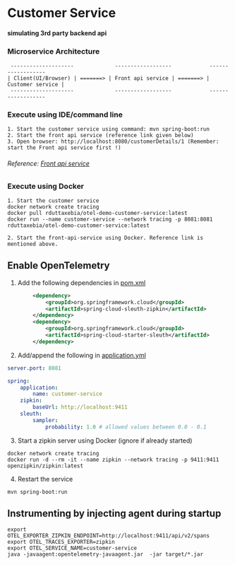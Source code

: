 # Customer Service
#### simulating 3rd party backend api

### Microservice Architecture
```
 --------------------             ------------------            ------------------      
| Client(UI/Browser) | =======> | Front api service | =======> | Customer service |   
 --------------------             ------------------            ------------------
```

### Execute using IDE/command line
```
1. Start the customer service using command: mvn spring-boot:run
2. Start the front api service (reference link given below)
3. Open browser: http://localhost:8080/customerDetails/1 (Remember: start the Front api service first !)
```
###### Reference: [Front api service](https://github.com/rkdutta/otel-demo-api-service)

### Execute using Docker
```
1. Start the customer service
docker network create tracing
docker pull rduttaxebia/otel-demo-customer-service:latest
docker run --name customer-service --network tracing -p 8081:8081 rduttaxebia/otel-demo-customer-service:latest

2. Start the front-api-service using Docker. Reference link is mentioned above.
```

## Enable OpenTelemetry

1. Add the following dependencies in [pom.xml](pom.xml)
```xml
		<dependency>
			<groupId>org.springframework.cloud</groupId>
			<artifactId>spring-cloud-sleuth-zipkin</artifactId>
		</dependency>
		<dependency>
			<groupId>org.springframework.cloud</groupId>
			<artifactId>spring-cloud-starter-sleuth</artifactId>
		</dependency>
```

2. Add/append the following in [application.yml](src/main/resources/application.yml)

```yaml
server.port: 8081

spring:
    application:
        name: customer-service
    zipkin:
        baseUrl: http://localhost:9411
    sleuth:
        sampler:
            probability: 1.0 # allowed values between 0.0 - 0.1
```

3. Start a zipkin server using Docker (ignore if already started)
```
docker network create tracing
docker run -d --rm -it --name zipkin --network tracing -p 9411:9411 openzipkin/zipkin:latest
```

4. Restart the service
```
mvn spring-boot:run
```

## Instrumenting by injecting agent during startup
```
export OTEL_EXPORTER_ZIPKIN_ENDPOINT=http://localhost:9411/api/v2/spans
export OTEL_TRACES_EXPORTER=zipkin
export OTEL_SERVICE_NAME=customer-service
java -javaagent:opentelemetry-javaagent.jar  -jar target/*.jar
```


